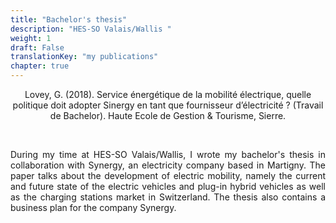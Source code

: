 ```yaml
---
title: "Bachelor's thesis"
description: "HES-SO Valais/Wallis "
weight: 1
draft: False
translationKey: "my publications"
chapter: true
---
```


<center> Lovey, G. (2018). Service énergétique de la mobilité électrique, quelle politique doit adopter Sinergy en tant que fournisseur d’électricité ? (Travail de Bachelor). Haute Ecole de Gestion & Tourisme, Sierre.</p></center>

<p>&nbsp; </p>

<p style="text-align:justify;">During my time at HES-SO Valais/Wallis, I wrote my bachelor's thesis in collaboration with Synergy, an electricity company based in Martigny. The paper talks about the development of electric mobility, namely the current and future state of the electric vehicles and plug-in hybrid vehicles as well as the charging stations market in Switzerland. The thesis also contains a business plan for the company Synergy.</p> 

